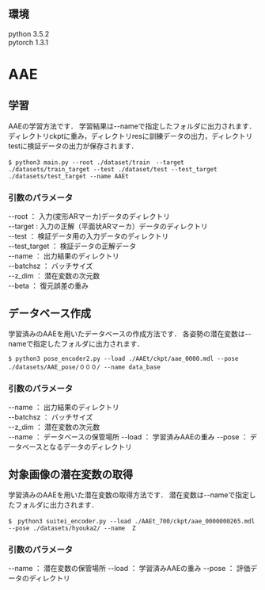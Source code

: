 
## 環境
python 3.5.2  
pytorch 1.3.1  

# AAE
## 学習
AAEの学習方法です．
学習結果は--nameで指定したフォルダに出力されます．
ディレクトリckptに重み，ディレクトリresに訓練データの出力，ディレクトリtestに検証データの出力が保存されます．

`$ python3 main.py --root ./dataset/train　--target ./datasets/train_target --test ./dataset/test --test_target ./datasets/test_target --name AAEt`

### 引数のパラメータ
--root ： 入力(変形ARマーカ)データのディレクトリ  
--target : 入力の正解（平面状ARマーカ）データのディレクトリ  
--test ： 検証データ用の入力データのディレクトリ  
--test_target ： 検証データの正解データ  
--name ： 出力結果のディレクトリ  
--batchsz ： バッチサイズ  
--z_dim ： 潜在変数の次元数  
--beta ： 復元誤差の重み  


## データベース作成
学習済みのAAEを用いたデータベースの作成方法です．
各姿勢の潜在変数は--nameで指定したフォルダに出力されます．

`$ python3 pose_encoder2.py --load ./AAEt/ckpt/aae_0000.mdl --pose ./datasets/AAE_pose/０００/ --name data_base`

### 引数のパラメータ
--name ： 出力結果のディレクトリ  
--batchsz ： バッチサイズ  
--z_dim ： 潜在変数の次元数  
--name ： データベースの保管場所
--load ： 学習済みAAEの重み
--pose ： データベースとなるデータのディレクトリ

## 対象画像の潜在変数の取得
学習済みのAAEを用いた潜在変数の取得方法です．
潜在変数は--nameで指定したフォルダに出力されます．

`$　python3 suitei_encoder.py --load ./AAEt_700/ckpt/aae_0000000265.mdl --pose ./datasets/hyouka2/ --name  Z`

### 引数のパラメータ
--name ： 潜在変数の保管場所
--load ： 学習済みAAEの重み
--pose ： 評価データのディレクトリ
